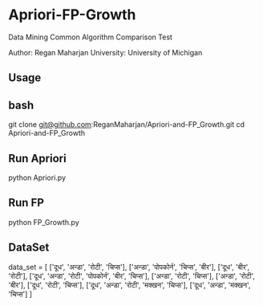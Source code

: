# Apriori-FP-Growth

Data Mining Common Algorithm Comparison Test

Author: Regan Maharjan
University: University of Michigan

## Usage

## bash
git clone git@github.com:ReganMaharjan/Apriori-and-FP_Growth.git
cd Apriori-and-FP_Growth

## Run Apriori
python Apriori.py


## Run FP
python FP_Growth.py

## DataSet
data_set = [
        ['दूध', 'अन्डा', 'रोटी', 'चिप्स'],
        ['अन्डा', 'पोपकोर्न', 'चिप्स', 'बीर'],
        ['दूध', 'बीर', 'रोटी'],
        ['दूध', 'अन्डा', 'रोटी', 'पोपकोर्न', 'बीर', 'चिप्स'],
        ['अन्डा', 'रोटी', 'चिप्स'],
        ['अन्डा', 'रोटी', 'बीर'],
        ['दूध', 'रोटी', 'चिप्स'],
        ['दूध', 'अन्डा', 'रोटी', 'मक्खन', 'चिप्स'],
        ['दूध', 'अन्डा', 'मक्खन', 'चिप्स']
    ]


